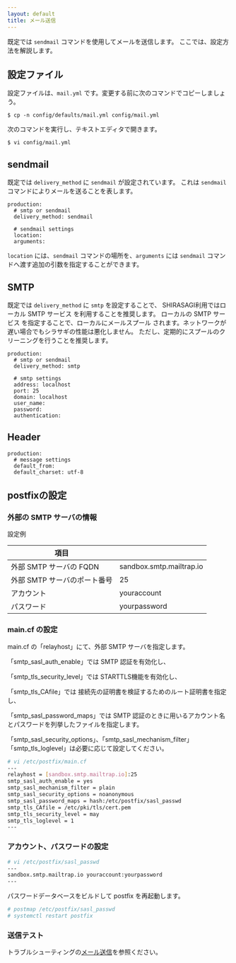 ```yaml
---
layout: default
title: メール送信
---
```


既定では `sendmail` コマンドを使用してメールを送信します。
ここでは、設定方法を解説します。

## 設定ファイル

設定ファイルは、`mail.yml` です。変更する前に次のコマンドでコピーしましょう。

~~~
$ cp -n config/defaults/mail.yml config/mail.yml
~~~

次のコマンドを実行し、テキストエディタで開きます。

~~~
$ vi config/mail.yml
~~~

## sendmail

既定では `delivery_method` に `sendmail` が設定されています。
これは `sendmail` コマンドによりメールを送ることを表します。

~~~
production:
  # smtp or sendmail
  delivery_method: sendmail

  # sendmail settings
  location:
  arguments:
~~~

`location` には、`sendmail` コマンドの場所を、`arguments` には `sendmail` コマンドへ渡す追加の引数を指定することができます。

## SMTP

既定では `delivery_method` に `smtp` を設定することで、
SHIRASAGI利用ではローカル SMTP サービス を利用することを推奨します。
ローカルの SMTP サービス を指定することで、ローカルにメールスプール
されます。ネットワークが遅い場合でもシラサギの性能は悪化しません。
ただし、定期的にスプールのクリーニングを行うことを推奨します。

~~~
production:
  # smtp or sendmail
  delivery_method: smtp

  # smtp settings
  address: localhost
  port: 25
  domain: localhost
  user_name:
  password:
  authentication:
~~~

## Header

~~~
production:
  # message settings
  default_from:
  default_charset: utf-8
~~~

## postfixの設定

### 外部の SMTP サーバの情報
設定例

| 項目                         |                          |
|------------------------------|--------------------------|
| 外部 SMTP サーバの FQDN      | sandbox.smtp.mailtrap.io |
| 外部 SMTP サーバのポート番号 | 25                       |
| アカウント                   | youraccount              |
| パスワード                   | yourpassword             |

### main.cf の設定
main.cf の「relayhost」にて、外部 SMTP サーバを指定します。

「smtp_sasl_auth_enable」では SMTP 認証を有効化し、

「smtp_tls_security_level」では STARTTLS機能を有効化し、

「smtp_tls_CAfile」では 接続先の証明書を検証するためのルート証明書を指定し、

「smtp_sasl_password_maps」では SMTP 認証のときに用いるアカウント名とパスワードを列挙したファイルを指定します。

「smtp_sasl_security_options」、「smtp_sasl_mechanism_filter」「smtp_tls_loglevel」は必要に応じて設定してください。

~~~ bash
# vi /etc/postfix/main.cf
---
relayhost = [sandbox.smtp.mailtrap.io]:25
smtp_sasl_auth_enable = yes
smtp_sasl_mechanism_filter = plain
smtp_sasl_security_options = noanonymous
smtp_sasl_password_maps = hash:/etc/postfix/sasl_passwd
smtp_tls_CAfile = /etc/pki/tls/cert.pem
smtp_tls_security_level = may
smtp_tls_loglevel = 1
---
~~~

### アカウント、パスワードの設定

~~~ bash
# vi /etc/postfix/sasl_passwd
---
sandbox.smtp.mailtrap.io youraccount:yourpassword
---
~~~

パスワードデータベースをビルドして postfix を再起動します。

~~~ bash
# postmap /etc/postfix/sasl_passwd
# systemctl restart postfix
~~~

### 送信テスト

トラブルシューティングの[メール送信](/trouble-shootings/email.html)を参照ください。
